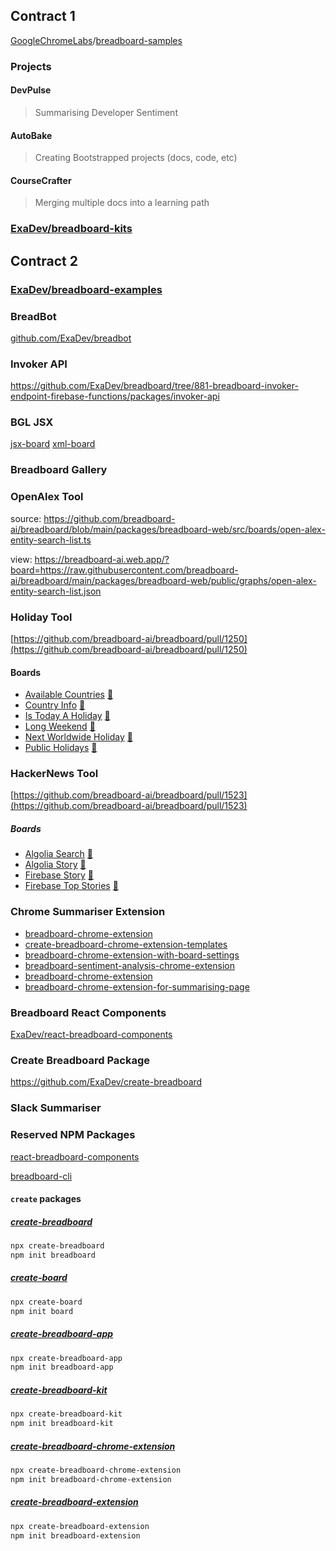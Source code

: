 ## Contract 1

[GoogleChromeLabs](https://github.com/GoogleChromeLabs)/[breadboard-samples](https://github.com/GoogleChromeLabs/breadboard-samples)

### Projects

#### DevPulse

> Summarising Developer Sentiment

#### AutoBake

> Creating Bootstrapped projects (docs, code, etc)

#### CourseCrafter

> Merging multiple docs into a learning path

### [ExaDev/breadboard-kits](https://github.com/ExaDev/breadboard-kits)

## Contract 2

### [ExaDev/breadboard-examples](https://github.com/ExaDev/breadboard-examples)

### BreadBot

[github.com/ExaDev/breadbot](https://github.com/ExaDev/breadbot/branches)

### Invoker API

https://github.com/ExaDev/breadboard/tree/881-breadboard-invoker-endpoint-firebase-functions/packages/invoker-api

### BGL JSX

[jsx-board](https://github.com/ExaDev/breadboard/tree/jsx-board/packages/jsx-board)
[xml-board](https://github.com/ExaDev/breadboard/tree/xml-board/packages/xml)

### Breadboard Gallery

### OpenAlex Tool

source: https://github.com/breadboard-ai/breadboard/blob/main/packages/breadboard-web/src/boards/open-alex-entity-search-list.ts

view: https://breadboard-ai.web.app/?board=https://raw.githubusercontent.com/breadboard-ai/breadboard/main/packages/breadboard-web/public/graphs/open-alex-entity-search-list.json

### Holiday Tool

[https://github.com/breadboard-ai/breadboard/pull/1250](https://github.com/breadboard-ai/breadboard/pull/1250)

#### Boards

- [Available Countries](https://github.com/breadboard-ai/breadboard/blob/main/packages/breadboard-web/src/boards/nager.date/available-countries.ts)
  [🔗](https://breadboard-ai.web.app/?board=https://raw.githubusercontent.com/breadboard-ai/breadboard/main/packages/breadboard-web/public/graphs/nager.date/available-countries.json)
- [Country Info](https://github.com/breadboard-ai/breadboard/blob/main/packages/breadboard-web/src/boards/nager.date/country-info.ts)
  [🔗](https://breadboard-ai.web.app/?board=https://raw.githubusercontent.com/breadboard-ai/breadboard/main/packages/breadboard-web/public/graphs/nager.date/country-info.json)
- [Is Today A Holiday](https://github.com/breadboard-ai/breadboard/blob/main/packages/breadboard-web/src/boards/nager.date/is-today-public-holiday.ts)
  [🔗](https://breadboard-ai.web.app/?board=https://raw.githubusercontent.com/breadboard-ai/breadboard/main/packages/breadboard-web/public/graphs/nager.date/is-today-public-holiday.json)
- [Long Weekend](https://github.com/breadboard-ai/breadboard/blob/main/packages/breadboard-web/src/boards/nager.date/long-weekend.ts)
  [🔗](https://breadboard-ai.web.app/?board=https://raw.githubusercontent.com/breadboard-ai/breadboard/main/packages/breadboard-web/public/graphs/nager.date/long-weekend.json)
- [Next Worldwide Holiday](https://github.com/breadboard-ai/breadboard/blob/main/packages/breadboard-web/src/boards/nager.date/next-holiday-worldwide.ts)
  [🔗](https://breadboard-ai.web.app/?board=https://raw.githubusercontent.com/breadboard-ai/breadboard/main/packages/breadboard-web/public/graphs/nager.date/next-holiday-worldwide.json)
- [Public Holidays](https://github.com/breadboard-ai/breadboard/blob/main/packages/breadboard-web/src/boards/nager.date/public-holidays.ts)
  [🔗](https://breadboard-ai.web.app/?board=https://raw.githubusercontent.com/breadboard-ai/breadboard/main/packages/breadboard-web/public/graphs/nager.date/public-holidays.json)

### HackerNews Tool

[https://github.com/breadboard-ai/breadboard/pull/1523](https://github.com/breadboard-ai/breadboard/pull/1523)

##### Boards

- [Algolia Search](https://github.com/ExaDev/breadboard/blob/hackersnews-toolworker/packages/breadboard-web/src/boards/hacker_news_algolia_search.ts)
  [🔗](https://breadboard-ai.web.app/?board=https://raw.githubusercontent.com/ExaDev/breadboard/hackersnews-toolworker/packages/breadboard-web/public/graphs/hacker_news_algolia_search.json)
- [Algolia Story](https://github.com/ExaDev/breadboard/blob/hackersnews-toolworker/packages/breadboard-web/src/boards/hacker_news_algolia_story_from_id.ts)
  [🔗](https://breadboard-ai.web.app/?board=https://raw.githubusercontent.com/ExaDev/breadboard/hackersnews-toolworker/packages/breadboard-web/public/graphs/hacker_news_algolia_story_from_id.json)
- [Firebase Story](https://github.com/ExaDev/breadboard/blob/hackersnews-toolworker/packages/breadboard-web/src/boards/hacker_news_firebase_story_from_id.ts)
  [🔗](https://breadboard-ai.web.app/?board=https://raw.githubusercontent.com/ExaDev/breadboard/hackersnews-toolworker/packages/breadboard-web/public/graphs/hacker_news_firebase_story_from_id.json)
- [Firebase Top Stories](https://github.com/ExaDev/breadboard/blob/hackersnews-toolworker/packages/breadboard-web/src/boards/hacker_news_firebase_top_story_ids.ts)
  [🔗](https://breadboard-ai.web.app/?board=https://raw.githubusercontent.com/ExaDev/breadboard/hackersnews-toolworker/packages/breadboard-web/public/graphs/hacker_news_firebase_top_story_ids.json)

### Chrome Summariser Extension

- [breadboard-chrome-extension](https://github.com/ExaDev/breadboard/tree/breadboard-chrome-extension/packages/breadboard-chrome-extension)
- [create-breadboard-chrome-extension-templates](https://github.com/ExaDev/breadboard/tree/create-breadboard-chrome-extension-templates/packages/breadboard-chrome-extensions)
- [breadboard-chrome-extension-with-board-settings](https://github.com/ExaDev/breadboard/tree/breadboard-chrome-extension-with-board-settings/packages/breadboard-chrome-extension)
- [breadboard-sentiment-analysis-chrome-extension](https://github.com/ExaDev/breadboard/tree/breadboard-sentiment-analysis-chrome-extension/packages/breadboard-chrome-extension)
- [breadboard-chrome-extension](https://github.com/ExaDev/breadboard/tree/breadboard-chrome-extension-for-summarising-page/packages/breadboard-chrome-extension)
- [breadboard-chrome-extension-for-summarising-page](https://github.com/ExaDev/breadboard/tree/breadboard-chrome-extension-for-summarising-page/packages/breadboard-chrome-extension)

### Breadboard React Components

[ExaDev/react-breadboard-components](https://github.com/ExaDev/react-breadboard-components)

### Create Breadboard Package

https://github.com/ExaDev/create-breadboard

### Slack Summariser

### Reserved NPM Packages

[react-breadboard-components](https://www.npmjs.com/package/react-breadboard-components)

[breadboard-cli](https://www.npmjs.com/package/breadboard-cli)

#### `create` packages

##### [create-breadboard](https://www.npmjs.com/package/create-breadboard)

```bash
npx create-breadboard
npm init breadboard
```

##### [create-board](https://www.npmjs.com/package/create-board)

```bash
npx create-board
npm init board
```

##### [create-breadboard-app](https://www.npmjs.com/package/create-breadboard-app)

```bash
npx create-breadboard-app
npm init breadboard-app
```

##### [create-breadboard-kit](https://www.npmjs.com/package/create-breadboard-kit)

```bash
npx create-breadboard-kit
npm init breadboard-kit
```

##### [create-breadboard-chrome-extension](https://www.npmjs.com/package/create-breadboard-chrome-extension)

```bash
npx create-breadboard-chrome-extension
npm init breadboard-chrome-extension
```

##### [create-breadboard-extension](https://www.npmjs.com/package/create-breadboard-extension)

```bash
npx create-breadboard-extension
npm init breadboard-extension
```
